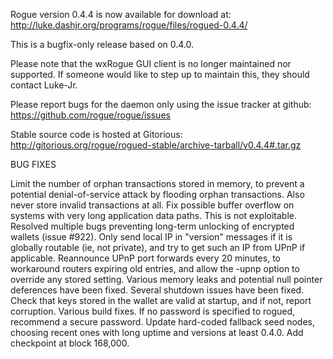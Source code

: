 Rogue version 0.4.4 is now available for download at:
http://luke.dashjr.org/programs/rogue/files/rogued-0.4.4/

This is a bugfix-only release based on 0.4.0.

Please note that the wxRogue GUI client is no longer maintained nor supported. If someone would like to step up to maintain this, they should contact Luke-Jr.

Please report bugs for the daemon only using the issue tracker at github:
https://github.com/rogue/rogue/issues

Stable source code is hosted at Gitorious:
http://gitorious.org/rogue/rogued-stable/archive-tarball/v0.4.4#.tar.gz

BUG FIXES

Limit the number of orphan transactions stored in memory, to prevent a potential denial-of-service attack by flooding orphan transactions. Also never store invalid transactions at all.
Fix possible buffer overflow on systems with very long application data paths. This is not exploitable.
Resolved multiple bugs preventing long-term unlocking of encrypted wallets (issue #922).
Only send local IP in "version" messages if it is globally routable (ie, not private), and try to get such an IP from UPnP if applicable.
Reannounce UPnP port forwards every 20 minutes, to workaround routers expiring old entries, and allow the -upnp option to override any stored setting.
Various memory leaks and potential null pointer deferences have been
fixed.
Several shutdown issues have been fixed.
Check that keys stored in the wallet are valid at startup, and if not,
report corruption.
Various build fixes.
If no password is specified to rogued, recommend a secure password.
Update hard-coded fallback seed nodes, choosing recent ones with long uptime and versions at least 0.4.0.
Add checkpoint at block 168,000.

